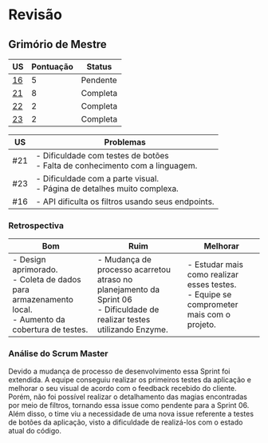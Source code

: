 # Revisão

## Grimório de Mestre

| US | Pontuação | Status |
|---|---|---|
| [16](https://github.com/MPS-FGA/Grimorio-do-Mestre/issues/16) | 5 | Pendente | 
| [21](https://github.com/MPS-FGA/Grimorio-do-Mestre/issues/21) | 8 | Completa |
| [22](https://github.com/MPS-FGA/Grimorio-do-Mestre/issues/22) | 2 | Completa |
| [23](https://github.com/MPS-FGA/Grimorio-do-Mestre/issues/23) | 2 | Completa |

| US | Problemas |
|---|---| 
| #21 | - Dificuldade com testes de botões <br> - Falta de conhecimento com a linguagem. |
| #23 | - Dificuldade com a parte visual. <br> - Página de detalhes muito complexa. |
| #16 | - API dificulta os filtros usando seus endpoints. |

### **Retrospectiva**
| Bom | Ruim | Melhorar|
|---|---|---|
| - Design aprimorado. <br> - Coleta de dados para armazenamento local. <br> - Aumento da cobertura de testes. | - Mudança de processo acarretou atraso no planejamento da Sprint 06 <br> - Dificuldade de realizar testes utilizando Enzyme. | - Estudar mais como realizar esses testes. <br> - Equipe se comprometer mais com o projeto. |

### **Análise do Scrum Master**
Devido a mudança de processo de desenvolvimento essa Sprint foi extendida. A equipe conseguiu realizar os primeiros testes da aplicação e melhorar o seu visual de acordo com o feedback recebido do cliente. Porém, não foi possível realizar o detalhamento das magias encontradas por meio de filtros, tornando essa issue como pendente para a Sprint 06. Além disso, o time viu a necessidade de uma nova issue referente a testes de botões da aplicação, visto a dificuldade de realizá-los com o estado atual do código.